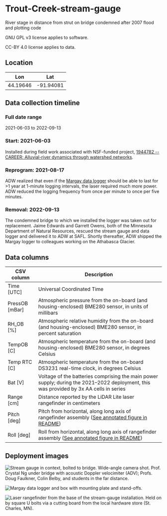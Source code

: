 # Trout-Creek-stream-gauge
River stage in distance from strut on bridge condemned after 2007 flood and plotting code

GNU GPL v3 license applies to software.

CC-BY 4.0 license applies to data.

## Location

**Lon**|**Lat**
-----|-----
44.19646|-91.94081

## Data collection timeline

### Full date range

2021-06-03 to 2022-09-13

### Start: 2021-06-03

Installed during field work associated with NSF-funded project, [1944782 -- CAREER: Alluvial-river dynamics through watershed networks](https://www.nsf.gov/awardsearch/showAward?AWD_ID=1944782).

### Reprogram: 2021-08-17

ADW realized that even if the [Margay data logger](github.com/NorthernWidget/Project-Margay) should be able to last for >1 year at 1-minute logging intervals, the laser required much more power. ADW reduced the logging frequency from once per minute to once per five minutes.

### Removal: 2022-09-13

The condemned bridge to which we installed the logger was taken out for replacement. Jaime Edwards and Garrett Owens, both of the Minnesota Department of Natural Resources, rescued the stream gauge and data logger and delivered it to ADW at SAFL. Shortly thereafter, ADW shipped the Margay logger to colleagues working on the Athabasca Glacier.

## Data columns

**CSV column**|**Description**
-----|-----
Time [UTC]|Universal Coordinated Time
PressOB [mBar]|Atmospheric pressure from the on-board (and housing-enclosed) BME280 sensor, in units of millibars
RH\_OB [%]|Atmospheric relative humidity from the on-board (and housing-enclosed) BME280 sensor, in percent saturation
TempOB [C]|Atmospheric temperature from the on-board (and housing-enclosed) BME280 sensor, in degrees Celsius
Temp RTC [C]|Atmospheric temperature from the on-board DS3231 real-time clock, in degrees Celsius
Bat [V]|Voltage of the batteries comprising the main power supply; during the 2021–2022 deployment, this was provided by 3x AA cells in series
Range [cm]|Distance reported by the LiDAR Lite laser rangefinder in centimeters
Pitch [deg]|Pitch from horizontal, along long axis of rangefinder assembly ([See annotated figure in README](https://github.com/NorthernWidget-Skunkworks/Project-Symbiont-LiDAR))
Roll [deg]|Roll from horizontal, along long axis of rangefinder assembly ([See annotated figure in README](https://github.com/NorthernWidget-Skunkworks/Project-Symbiont-LiDAR))

## Deployment images

![Stream gauge in context, bolted to bridge. Wide-angle camera shot. Prof. Crystal Ng under bridge with acoustic Doppler velocimiter (ADV); Profs. Doug Faulkner, Colin Belby, and students in the far distance.](images/DSC_2517_BridgeWideAngle.JPG)

![Margay data logger and box with mounting plate and stand-offs.](images/DSC_3278_TroutGaugeLoggerTopOpen.JPG)

![Laser rangefinder from the base of the stream-gauge installation. Held on by square U bolts via a cutting board from the local hardware store (St. Charles, MN).](images/DSC_2522_TroutGaugeBottomLiDARLite.JPG)
